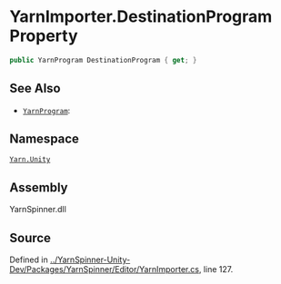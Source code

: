 <!-- This file was generated by a tool. Do not edit this file by hand. -->

# YarnImporter.DestinationProgram Property


```csharp
public YarnProgram DestinationProgram { get; }
```



## See Also
* [`YarnProgram`](/api/csharp/yarn.unity/yarnprogram.md): 
## Namespace
[`Yarn.Unity`](/api/csharp/yarn.unity/README.md)

## Assembly
YarnSpinner.dll

## Source
Defined in [../YarnSpinner-Unity-Dev/Packages/YarnSpinner/Editor/YarnImporter.cs](https://github.com/YarnSpinnerTool/YarnSpinner-Unity//blob/develop/Editor/YarnImporter.cs#L127), line 127.
